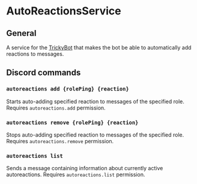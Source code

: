 # AutoReactionsService

## General

A service for the [TrickyBot](https://github.com/TrickyBestia/TrickyBot) that makes the bot be able to automatically add reactions to messages.

## Discord commands

### `autoreactions add {rolePing} {reaction}`

Starts auto-adding specified reaction to messages of the specified role.
Requires `autoreactions.add` permission.

### `autoreactions remove {rolePing} {reaction}`

Stops auto-adding specified reaction to messages of the specified role.
Requires `autoreactions.remove` permission.

### `autoreactions list`

Sends a message containing information about currently active autoreactions.
Requires `autoreactions.list` permission.
